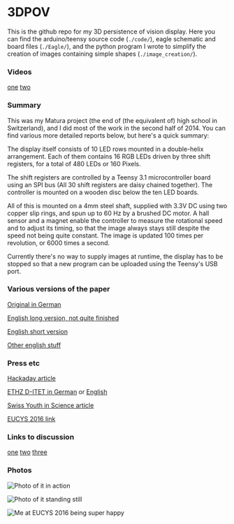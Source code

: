 # 3DPOV


This is the github repo for my 3D persistence of vision display. Here you
can find the arduino/teensy source code (`./code/`), eagle schematic and
board files (`./Eagle/`), and the python program I wrote to simplify the
creation of images containing simple shapes (`./image_creation/`).


### Videos

[one](https://www.youtube.com/watch?v=bCETWNgBxbI) [two](https://www.youtube.com/watch?v=-gFsKhf5J-I)


### Summary

This was my Matura project (the end of (the equivalent of) high school in
Switzerland), and I did most of the work in the second half of 2014. You
can find various more detailed reports below, but here's a quick summary:

The display itself consists of 10 LED rows mounted in a double-helix
arrangement. Each of them contains 16 RGB LEDs driven by three shift
registers, for a total of 480 LEDs or 160 Pixels.

The shift registers are controlled by a Teensy 3.1 microcontroller board
using an SPI bus (All 30 shift registers are daisy chained together). The
controller is mounted on a wooden disc below the ten LED boards.

All of this is mounted on a 4mm steel shaft, supplied with 3.3V DC using
two copper slip rings, and spun up to 60 Hz by a brushed DC motor. A hall
sensor and a magnet enable the controller to measure the rotational speed
and to adjust its timing, so that the image always stays still despite the
speed not being quite constant. The image is updated 100 times per
revolution, or 6000 times a second.

Currently there's no way to supply images at runtime, the display has to be
stopped so that a new program can be uploaded using the Teensy's USB port.

### Various versions of the paper

[Original in German](https://drive.google.com/file/d/0B2iq6C3wqe05aEx5dVFoNF9xR28/view?usp=sharing&resourcekey=0-dw7vPy6Eh3UUGyYrgM35uw)

[English long version, not quite finished](https://github.com/mbjd/english-paper/blob/master/paper.pdf)

[English short version](https://github.com/mbjd/english-paper/blob/master/paper-short.pdf)

[Other english stuff](https://github.com/mbjd/english-paper)

### Press etc

[Hackaday article](http://hackaday.com/2016/11/16/spinning-3d-pov-display-as-a-high-school-term-project/)

[ETHZ D-ITET in German](https://www.ee.ethz.ch/de/news-und-veranstaltungen/d-itet-news-channel/2016/09/d-itet-student-gewinnt-forschungs-preis-.html) or [English](https://www.ee.ethz.ch/news-and-events/d-itet-news-channel/2016/09/d-itet-student-wins-research-award.html)

[Swiss Youth in Science article](http://web.archive.org/web/20161117130814/http://sjf.ch/eucys-2016-eth-student-gewinnt-forschungs-preis-am-ersten-studientag/)

[EUCYS 2016 link](http://eucys2016.eu/development-of-a-3d-display/)

### Links to discussion

[one](http://www.reddit.com/r/electronics/comments/2m6apx/finally_my_led_board_works_had_to_make_a_little/) [two](http://www.reddit.com/r/electronics/comments/2nrek4/almost_working_3d_pov_display/) [three](http://www.reddit.com/r/electronics/comments/2q9sg6/my_3d_pov_in_action_as_promised/)


### Photos

![Photo of it in action](/images/running.jpeg)

![Photo of it standing still](/images/still.jpeg)

![Me at EUCYS 2016 being super happy](/images/eucys-stand.jpeg)
